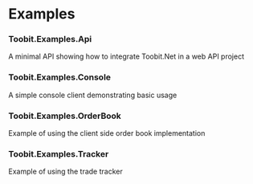 # Examples

### Toobit.Examples.Api
A minimal API showing how to integrate Toobit.Net in a web API project

### Toobit.Examples.Console
A simple console client demonstrating basic usage

### Toobit.Examples.OrderBook
Example of using the client side order book implementation

### Toobit.Examples.Tracker
Example of using the trade tracker